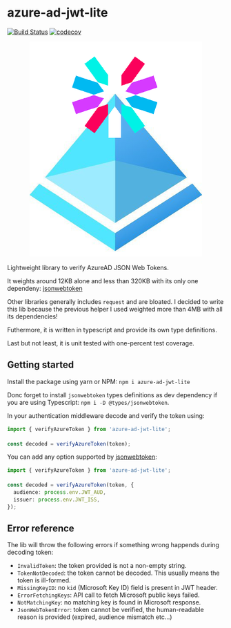 # azure-ad-jwt-lite
[![Build Status](https://travis-ci.org/MarioArnt/azure-ad-jwt-lite.svg?branch=master)](https://travis-ci.org/MarioArnt/azure-ad-jwt-lite)
[![codecov](https://codecov.io/gh/MarioArnt/azure-ad-jwt-lite/branch/master/graph/badge.svg)](https://codecov.io/gh/MarioArnt/azure-ad-jwt-lite)

<p align="center">
  <img src="https://github.com/MarioArnt/azure-ad-jwt-lite/blob/master/logo.png?raw=true" alt="Logo"/>
</p>

Lightweight library to verify AzureAD JSON Web Tokens.

It weights around 12KB alone and less than 320KB with its only one dependeny: [jsonwebtoken](https://www.npmjs.com/package/jsonwebtoken)

Other libraries generally includes `request` and are bloated. I decided to write this lib because the previous helper I used weighted more than 4MB with all its dependencies!

Futhermore, it is written in typescript and provide its own type definitions.

Last but not least, it is unit tested with one-percent test coverage.

## Getting started

Install the package using yarn or NPM: `npm i azure-ad-jwt-lite`

Donc forget to install `jsonwebtoken` types definitions as dev dependency if you are using Typescript: `npm i -D @types/jsonwebtoken`.

In your authentication middleware decode and verify the token using:

```typescript
import { verifyAzureToken } from 'azure-ad-jwt-lite';

const decoded = verifyAzureToken(token);
```

You can add any option supported by [jsonwebtoken](https://www.npmjs.com/package/jsonwebtoken):

```typescript
import { verifyAzureToken } from 'azure-ad-jwt-lite';

const decoded = verifyAzureToken(token, {
  audience: process.env.JWT_AUD,
  issuer: process.env.JWT_ISS,
});
```

## Error reference

The lib will throw the following errors if something wrong happends during decoding token:

 * `InvalidToken`: the token provided is not a non-empty string.
 * `TokenNotDecoded`: the token cannot be decoded. This usually means the token is ill-formed.
 * `MissingKeyID`: no `kid` (Microsoft Key ID) field is present in JWT header.
 * `ErrorFetchingKeys`: API call to fetch Microsoft public keys failed.
 * `NotMatchingKey`: no matching key is found in Microsoft response.
 * `JsonWebTokenError`: token cannot be verified, the human-readable reason is provided (expired, audience mismatch etc...)
